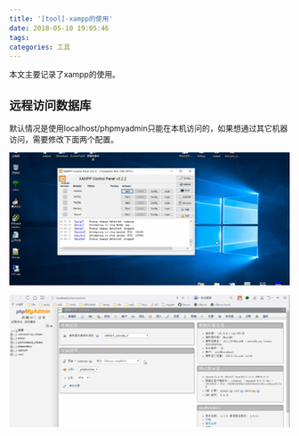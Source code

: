 ```yaml
---
title: '[tool]-xampp的使用'
date: 2018-05-10 19:05:46
tags:
categories: 工具
---
```


本文主要记录了xampp的使用。

<!--more-->

## 远程访问数据库

默认情况是使用localhost/phpmyadmin只能在本机访问的，如果想通过其它机器访问，需要修改下面两个配置。

![mysql-xampp](tool-xampp/mysql-xampp.gif)

![mysql-auth](tool-xampp/mysql-auth.gif)
